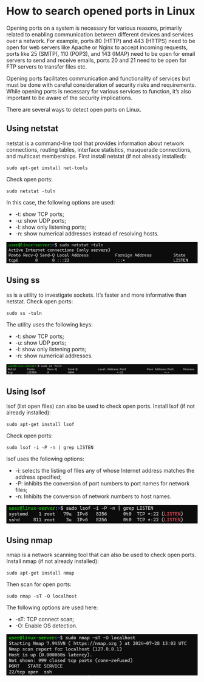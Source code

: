 # How to search opened ports in Linux
Opening ports on a system is necessary for various reasons, primarily related to enabling communication between different devices and services over a network. For example, ports 80 (HTTP) and 443 (HTTPS) need to be open for web servers like Apache or Nginx to accept incoming requests, ports like 25 (SMTP), 110 (POP3), and 143 (IMAP) need to be open for email servers to send and receive emails, ports 20 and 21 need to be open for FTP servers to transfer files etc.

Opening ports facilitates communication and functionality of services but must be done with careful consideration of security risks and requirements. While opening ports is necessary for various services to function, it’s also important to be aware of the security implications.

There are several ways to detect open ports on Linux.

## Using netstat
netstat is a command-line tool that provides information about network connections, routing tables, interface statistics, masquerade connections, and multicast memberships. First install netstat (if not already installed):
```
sudo apt-get install net-tools
```
Check open ports:
```
sudo netstat -tuln
```
In this case, the following options are used:

- -t: show TCP ports;
- -u: show UDP ports;
- -l: show only listening ports;
- -n: show numerical addresses instead of resolving hosts.

![](images/netstat.png)

## Using ss

ss is a utility to investigate sockets. It’s faster and more informative than netstat. Check open ports:
```
sudo ss -tuln
```
The utility uses the following keys:

- -t: show TCP ports;
- -u: show UDP ports;
- -l: show only listening ports;
- -n: show numerical addresses.

![](images/ss.png)

## Using lsof

lsof (list open files) can also be used to check open ports. Install lsof (if not already installed):
```
sudo apt-get install lsof
```
Check open ports:
```
sudo lsof -i -P -n | grep LISTEN
```
lsof uses the following options:

- -i: selects the listing of files any of whose Internet address matches the address specified;
- -P: inhibits the conversion of port numbers to port names for network files;
- -n: Inhibits the conversion of network numbers to host names.

![](images/lsof.png)

## Using nmap

nmap is a network scanning tool that can also be used to check open ports. Install nmap (if not already installed):
```
sudo apt-get install nmap
```
Then scan for open ports:
```
sudo nmap -sT -O localhost
```
The following options are used here:

- -sT: TCP connect scan;
- -O: Enable OS detection.

![](images/nmap.png)
